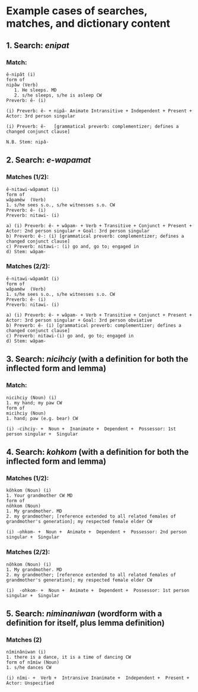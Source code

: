 # Example cases of searches, matches, and dictionary content

## 1. Search: _enipat_

### Match:
```
ê-nipât (i)
form of
nipâw (Verb)
   1. He sleeps. MD 
   2. s/he sleeps, s/he is asleep CW
Preverb: ê- (i)  

(i) Preverb: ê- + nipâ- Animate Intransitive + Independent + Present + Actor: 3rd person singular

(i) Preverb: ê-   [grammatical preverb: complementizer; defines a changed conjunct clause]

N.B. Stem: nipâ-
```

## 2. Search: _e-wapamat_

### Matches (1/2):
```
ê-nitawi-wâpamat (i)  
form of
wâpamêw  (Verb)
1. s/he sees s.o., s/he witnesses s.o. CW
Preverb: ê- (i) 
Preverb: nitawi- (i)  

a) (i) Preverb: ê- + wâpam- + Verb + Transitive + Conjunct + Present + Actor: 2nd person singular + Goal: 3rd person singular
b) Preverb: ê-: (i) [grammatical preverb: complementizer; defines a changed conjunct clause]
c) Preverb: nitawi-: (i) go and, go to; engaged in
d) Stem: wâpam-
```

### Matches (2/2):
```
ê-nitawi-wâpamât (i)
form of
wâpamêw  (Verb)
1. s/he sees s.o., s/he witnesses s.o. CW
Preverb: ê- (i)
Preverb: nitawi- (i)  

a) (i) Preverb: ê- + wâpam- + Verb + Transitive + Conjunct + Present + Actor: 3rd person singular + Goal: 3rd person obviative
b) Preverb: ê- (i) [grammatical preverb: complementizer; defines a changed conjunct clause]
c) Preverb: nitawi-(i) go and, go to; engaged in
d) Stem: wâpam-
```

## 3. Search: _nicihciy_ (with a definition for both the inflected form and lemma)

### Match:
```
nicihciy (Noun) (i) 
1. my hand; my paw CW
form of
micihciy (Noun)
1. hand; paw (e.g. bear) CW

(i) -cihciy- +  Noun +  Inanimate +  Dependent +  Possessor: 1st person singular +  Singular
```

## 4. Search: _kohkom_ (with a definition for both the inflected form and lemma)

### Matches (1/2):
```
kôhkom (Noun) (i)  
1. Your grandmother CW MD
form of
nôhkom (Noun)
1. My grandmother. MD
2. my grandmother; [reference extended to all related females of grandmother's generation]; my respected female elder CW
 
(i) -ohkom- +  Noun +  Animate +  Dependent +  Possessor: 2nd person singular +  Singular
```

### Matches (2/2):
```
nôhkom (Noun) (i)  
1. My grandmother. MD
2. my grandmother; [reference extended to all related females of grandmother's generation]; my respected female elder CW

(i)  -ohkom- +  Noun +  Animate +  Dependent +  Possessor: 1st person singular +  Singular
```

## 5. Search: _niminaniwan_ (wordform with a definition for itself, plus lemma definition) 

### Matches (2)
```
nîminâniwan (i)
1. there is a dance, it is a time of dancing CW
form of nîmiw (Noun)
1. s/he dances CW

(i) nîmi- +  Verb +  Intransive Inanimate +  Independent +  Present + Actor: Unspecified
```

